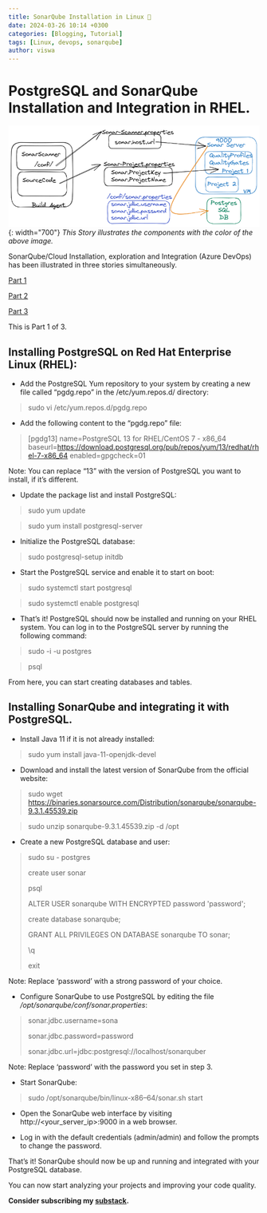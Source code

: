```yaml
---
title: SonarQube Installation in Linux 🐧
date: 2024-03-26 10:14 +0300
categories: [Blogging, Tutorial]
tags: [Linux, devops, sonarqube]
author: viswa
---
```


# PostgreSQL and SonarQube Installation and Integration in RHEL.
![Desktop View](/assets/posts/2024-03-26-SonarqubeInstallation/Sonarqube.png){: width="700"}
_This Story illustrates the components with the color of the above image._

SonarQube/Cloud Installation, exploration and Integration (Azure DevOps) has been illustrated in three stories simultaneously.

[Part 1](https://viswanathreddy.substack.com/p/postgresql-and-sonarqube-installation)

[Part 2](https://viswanathreddy.substack.com/p/exploring-sonarqube-or-sonarcloud)

[Part 3](https://viswanathreddy.substack.com/p/integrating-sonarcloud-with-azure)

This is Part 1 of 3.


## Installing PostgreSQL on Red Hat Enterprise Linux (RHEL):
-  Add the PostgreSQL Yum repository to your system by creating a new file called “pgdg.repo” in the /etc/yum.repos.d/ directory:

> sudo vi /etc/yum.repos.d/pgdg.repo

- Add the following content to the “pgdg.repo” file:

> [pgdg13] name=PostgreSQL 13 for RHEL/CentOS 7 - x86_64 baseurl=https://download.postgresql.org/pub/repos/yum/13/redhat/rhel-7-x86_64 enabled=gpgcheck=01

Note: You can replace “13” with the version of PostgreSQL you want to install, if it’s different.

- Update the package list and install PostgreSQL:

> sudo yum update

> sudo yum install postgresql-server

- Initialize the PostgreSQL database:

> sudo postgresql-setup initdb

- Start the PostgreSQL service and enable it to start on boot:

> sudo systemctl start postgresql

> sudo systemctl enable postgresql

- That’s it! PostgreSQL should now be installed and running on your RHEL system. You can log in to the PostgreSQL server by running the following command:

> sudo -i -u postgres

> psql

From here, you can start creating databases and tables.

## Installing SonarQube and integrating it with PostgreSQL.
- Install Java 11 if it is not already installed:

> sudo yum install java-11-openjdk-devel

- Download and install the latest version of SonarQube from the official website:

> sudo wget https://binaries.sonarsource.com/Distribution/sonarqube/sonarqube-9.3.1.45539.zip

> sudo unzip sonarqube-9.3.1.45539.zip -d /opt

- Create a new PostgreSQL database and user:
   
> sudo su - postgres
> 
> create user sonar
> 
> psql
> 
> ALTER USER sonarqube WITH ENCRYPTED password 'password';
> 
> create database sonarqube;
>
> GRANT ALL PRIVILEGES ON DATABASE sonarqube TO sonar;
>
> \q
>
> exit

Note: Replace ‘password’ with a strong password of your choice.

- Configure SonarQube to use PostgreSQL by editing the file */opt/sonarqube/conf/sonar.properties*:

> sonar.jdbc.username=sona
>
> sonar.jdbc.password=password
>
> sonar.jdbc.url=jdbc:postgresql://localhost/sonarquber

Note: Replace ‘password’ with the password you set in step 3.

- Start SonarQube:

> sudo /opt/sonarqube/bin/linux-x86–64/sonar.sh start

- Open the SonarQube web interface by visiting http://<your_server_ip>:9000 in a web browser.

- Log in with the default credentials (admin/admin) and follow the prompts to change the password.

That’s it! SonarQube should now be up and running and integrated with your PostgreSQL database.

You can now start analyzing your projects and improving your code quality.

**Consider subscribing my [substack](https://viswanathreddy.substack.com/).**